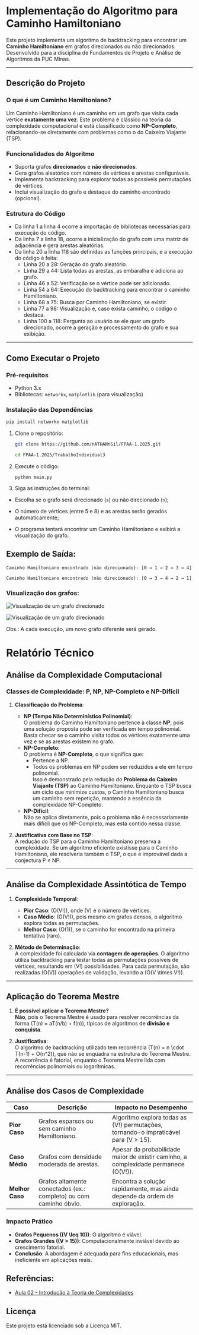 # Implementação do Algoritmo para Caminho Hamiltoniano

Este projeto implementa um algoritmo de backtracking para encontrar um **Caminho Hamiltoniano** em grafos direcionados ou não direcionados. Desenvolvido para a disciplina de Fundamentos de Projeto e Análise de Algoritmos da PUC Minas.

---

## Descrição do Projeto

### O que é um Caminho Hamiltoniano?
Um Caminho Hamiltoniano é um caminho em um grafo que visita cada vértice **exatamente uma vez**. Este problema é clássico na teoria da complexidade computacional e está classificado como **NP-Completo**, relacionando-se diretamente com problemas como o do Caixeiro Viajante (TSP).

### Funcionalidades do Algoritmo
- Suporta grafos **direcionados** e **não direcionados**.
- Gera grafos aleatórios com número de vértices e arestas configuráveis.
- Implementa backtracking para explorar todas as possíveis permutações de vértices.
- Inclui visualização do grafo e destaque do caminho encontrado (opcional).


### Estrutura do Código

- Da linha 1 a linha 4 ocorre a importação de bibliotecas necessárias para execução do código.
- Da linha 7 a linha 18, ocorre a inicialização do grafo com uma matriz de adjacência e gera arestas aleatórias.
- Da linha 20 a linha 118 são definidas as funções principais, e a execução do código é feita: 
   - Linha 20 a 28: Geração do grafo aleatório.
   - Linha 29 a 44: Lista todas as arestas, as embaralha e adiciona ao grafo.
   - Linha 46 a 52: Verificação se o vértice pode ser adicionado.
   - Linha 54 a 64: Execução do backtracking para encontrar o caminho Hamiltoniano.
   - Linha 68 a 75: Busca por Caminho Hamiltoniano, se existir.
   - Linha 77 a 98: Visualização e, caso exista caminho, o código o destaca.
   - Linha 100 a 118: Pergunta ao usuário se ele quer um grafo direcionado, ocorre a geração e processamento do grafo e sua exibição.

---

## Como Executar o Projeto

### Pré-requisitos
- Python 3.x
- Bibliotecas: `networkx`, `matplotlib` (para visualização)

### Instalação das Dependências
```bash
pip install networkx matplotlib
```

1. Clone o repositório:
   ```bash
   git clone https://github.com/nATHANnSil/FPAA-1.2025.git

   cd FPAA-1.2025/TrabalhoIndividual3

2. Execute o código: 
    ```
    python main.py

3. Siga as instruções do terminal:

- Escolha se o grafo será direcionado (`s`) ou não direcionado (`n`);

- O número de vértices (entre 5 e 8) e as arestas serão gerados automaticamente;

- O programa tentará encontrar um Caminho Hamiltoniano e exibirá a visualização do grafo.

## Exemplo de Saída:

```
Caminho Hamiltoniano encontrado (não direcionado): [0 → 1 → 2 → 3 → 4]
```
```
Caminho Hamiltoniano encontrado (não direcionado): [0 → 3 → 4 → 2 → 1]
```

### Visualização dos grafos:

![Visualização de um grafo direcionado](assets/GrafoDirecionado.jpg)

![Visualização de um grafo direcionado](assets/GrafoNaoDirecionado.jpg)

Obs.: A cada execução, um novo grafo diferente será gerado.

# Relatório Técnico

## Análise da Complexidade Computacional

### Classes de Complexidade: P, NP, NP-Completo e NP-Difícil

1. **Classificação do Problema**:
   - **NP (Tempo Não Determinístico Polinomial)**:  
     O problema do Caminho Hamiltoniano pertence à classe **NP**, pois uma solução proposta pode ser verificada em tempo polinomial. Basta checar se o caminho visita todos os vértices exatamente uma vez e se as arestas existem no grafo.
   - **NP-Completo**:  
     O problema é **NP-Completo**, o que significa que:
     - Pertence a NP.
     - Todos os problemas em NP podem ser reduzidos a ele em tempo polinomial.  
     Isso é demonstrado pela redução do **Problema do Caixeiro Viajante (TSP)** ao Caminho Hamiltoniano. Enquanto o TSP busca um ciclo que minimize custos, o Caminho Hamiltoniano busca um caminho sem repetição, mantendo a essência da complexidade NP-Completo.
   - **NP-Difícil**:  
     Não se aplica diretamente, pois o problema não é necessariamente mais difícil que os NP-Completo, mas está contido nessa classe.

2. **Justificativa com Base no TSP**:  
   A redução do TSP para o Caminho Hamiltoniano preserva a complexidade. Se um algoritmo eficiente existisse para o Caminho Hamiltoniano, ele resolveria também o TSP, o que é improvável dada a conjectura P ≠ NP.

---

## Análise da Complexidade Assintótica de Tempo

1. **Complexidade Temporal**:
   - **Pior Caso**: \(O(V!)\), onde \(V\) é o número de vértices.  
   - **Caso Médio**: \(O(V!)\), pois mesmo em grafos densos, o algoritmo explora todas as permutações.  
   - **Melhor Caso**: \(O(1)\), se o caminho for encontrado na primeira tentativa (raro).  

2. **Método de Determinação**:  
   A complexidade foi calculada via **contagem de operações**. O algoritmo utiliza backtracking para testar todas as permutações possíveis de vértices, resultando em \(V!\) possibilidades. Para cada permutação, são realizadas \(O(V)\) operações de validação, levando a \(O(V \times V!)\).

---

## Aplicação do Teorema Mestre

1. **É possível aplicar o Teorema Mestre?**  
   **Não**, pois o Teorema Mestre é usado para resolver recorrências da forma \(T(n) = aT(n/b) + f(n)\), típicas de algoritmos de **divisão e conquista**.  

2. **Justificativa**:  
   O algoritmo de backtracking utilizado tem recorrência \(T(n) = n \cdot T(n-1) + O(n^2)\), que não se enquadra na estrutura do Teorema Mestre. A recorrência é fatorial, enquanto o Teorema Mestre lida com recorrências polinomiais ou logarítmicas.

---

## Análise dos Casos de Complexidade

| Caso         | Descrição                                                                 | Impacto no Desempenho                                                                 |
|--------------|---------------------------------------------------------------------------|---------------------------------------------------------------------------------------|
| **Pior Caso**| Grafos esparsos ou sem caminho Hamiltoniano.                             | Algoritmo explora todas as \(V!\) permutações, tornando-o impraticável para \(V > 15\).|
| **Caso Médio**| Grafos com densidade moderada de arestas.                                | Apesar da probabilidade maior de existir caminho, a complexidade permanece \(O(V!)\). |
| **Melhor Caso**| Grafos altamente conectados (ex.: completo) ou com caminho óbvio.        | Encontra a solução rapidamente, mas ainda depende da ordem de exploração.             |

### Impacto Prático
- **Grafos Pequenos (\(V \leq 10\))**: O algoritmo é viável.  
- **Grafos Grandes (\(V > 15\))**: Computacionalmente inviável devido ao crescimento fatorial.  
- **Conclusão**: A abordagem é adequada para fins educacionais, mas ineficiente em aplicações reais.

## Referências:

- [Aula 02 - Introdução à Teoria de Complexidades](https://github.com/joaopauloaramuni/fundamentos-de-projeto-e-analise-de-algoritmos/tree/main/PDF)

## Licença

Este projeto está licenciado sob a Licença MIT.
